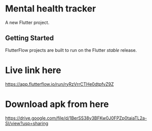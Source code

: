 # Mental health tracker

A new Flutter project.

## Getting Started

FlutterFlow projects are built to run on the Flutter _stable_ release.

# Live link here
https://app.flutterflow.io/run/ryRzVrrCTHe0dtpfvZ9Z

# Download apk from here
https://drive.google.com/file/d/1BerSS38y3BFKw0J0FPZp0taiaTL2a-SI/view?usp=sharing
